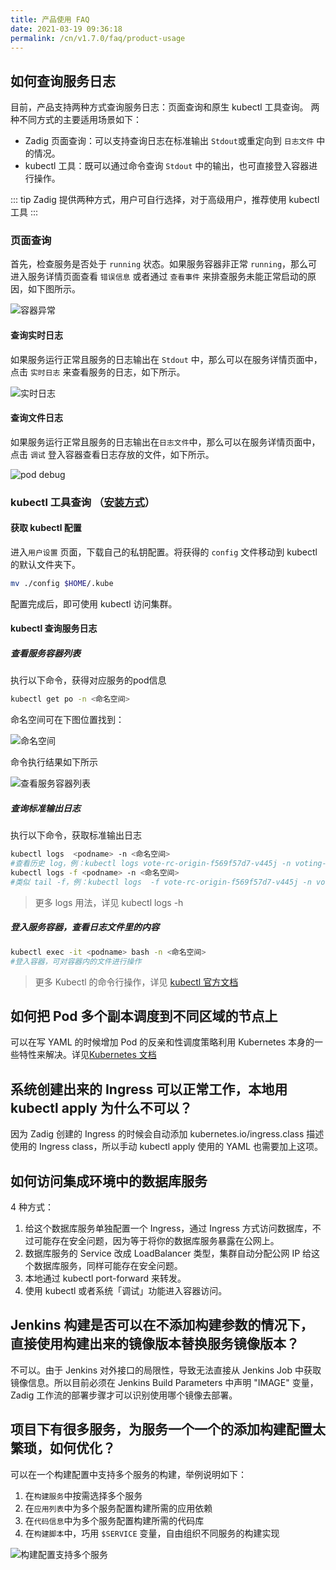 ```yaml
---
title: 产品使用 FAQ
date: 2021-03-19 09:36:18
permalink: /cn/v1.7.0/faq/product-usage
---
```


## 如何查询服务日志
目前，产品支持两种方式查询服务日志：页面查询和原生 kubectl 工具查询。
两种不同方式的主要适用场景如下：
- Zadig 页面查询：可以支持查询日志在标准输出 `Stdout`或重定向到 `日志文件` 中的情况。
- kubectl 工具：既可以通过命令查询 `Stdout` 中的输出，也可直接登入容器进行操作。

::: tip
Zadig 提供两种方式，用户可自行选择，对于高级用户，推荐使用 kubectl 工具
:::
### 页面查询


首先，检查服务是否处于 `running` 状态。如果服务容器非正常 `running`，那么可进入服务详情页面查看 `错误信息` 或者通过 `查看事件` 来排查服务未能正常启动的原因，如下图所示。

![容器异常](./_images/log_pod_error.png)

#### 查询实时日志

如果服务运行正常且服务的日志输出在 `Stdout` 中，那么可以在服务详情页面中，点击 `实时日志` 来查看服务的日志，如下所示。

![实时日志](./_images/log_runtime.png)

#### 查询文件日志

如果服务运行正常且服务的日志输出在`日志文件`中，那么可以在服务详情页面中，点击 `调试` 登入容器查看日志存放的文件，如下所示。

![pod debug](./_images/log_pod_debug.png)

### kubectl 工具查询 （[安装方式](https://kubernetes.io/zh/docs/tasks/tools/#kubectl)）
#### 获取 kubectl 配置

进入`用户设置` 页面，下载自己的私钥配置。将获得的 `config` 文件移动到 kubectl 的默认文件夹下。

```bash
mv ./config $HOME/.kube
```
配置完成后，即可使用 kubectl 访问集群。
#### kubectl 查询服务日志

##### 查看服务容器列表

执行以下命令，获得对应服务的pod信息

```bash
kubectl get po -n <命名空间>
```
命名空间可在下图位置找到：

![命名空间](./_images/log_get_namespace.png)

命令执行结果如下所示

![查看服务容器列表](./_images/log_kubectl_get_po.png)

##### 查询标准输出日志

执行以下命令，获取标准输出日志

```bash
kubectl logs  <podname> -n <命名空间>
#查看历史 log，例：kubectl logs vote-rc-origin-f569f57d7-v445j -n voting-env-dev
kubectl logs -f <podname> -n <命名空间>
#类似 tail -f，例：kubectl logs  -f vote-rc-origin-f569f57d7-v445j -n voting-env-dev
```

> 更多 logs 用法，详见 kubectl logs -h

##### 登入服务容器，查看日志文件里的内容

```bash
kubectl exec -it <podname> bash -n <命名空间>
#登入容器，可对容器内的文件进行操作
```

> 更多 Kubectl 的命令行操作，详见 [kubectl 官方文档](https://kubernetes.io/docs/reference/generated/kubectl/kubectl-commands)

## 如何把 Pod 多个副本调度到不同区域的节点上

可以在写 YAML 的时候增加 Pod 的反亲和性调度策略利用 Kubernetes 本身的一些特性来解决。详见[Kubernetes 文档](https://kubernetes.io/zh/docs/concepts/scheduling-eviction/assign-pod-node/)

## 系统创建出来的 Ingress 可以正常工作，本地用 kubectl apply 为什么不可以？

因为 Zadig 创建的 Ingress 的时候会自动添加 kubernetes.io/ingress.class 描述使用的 Ingress class，所以手动 kubectl apply 使用的 YAML 也需要加上这项。

## 如何访问集成环境中的数据库服务

4 种方式：
  1. 给这个数据库服务单独配置一个 Ingress，通过 Ingress 方式访问数据库，不过可能存在安全问题，因为等于将你的数据库服务暴露在公网上。
  2. 数据库服务的 Service 改成  LoadBalancer 类型，集群自动分配公网 IP 给这个数据库服务，同样可能存在安全问题。
  3. 本地通过 kubectl port-forward 来转发。
  4. 使用 kubectl 或者系统「调试」功能进入容器访问。

## Jenkins 构建是否可以在不添加构建参数的情况下，直接使用构建出来的镜像版本替换服务镜像版本？

不可以。由于 Jenkins 对外接口的局限性，导致无法直接从 Jenkins Job 中获取镜像信息。所以目前必须在 Jenkins Build Parameters 中声明 "IMAGE" 变量，Zadig 工作流的部署步骤才可以识别使用哪个镜像去部署。

## 项目下有很多服务，为服务一个一个的添加构建配置太繁琐，如何优化？

可以在一个构建配置中支持多个服务的构建，举例说明如下：

1. 在`构建服务`中按需选择多个服务
2. 在`应用列表`中为多个服务配置构建所需的应用依赖
3. 在`代码信息`中为多个服务配置构建所需的代码库
4. 在`构建脚本`中，巧用 `$SERVICE` 变量，自由组织不同服务的构建实现

![构建配置支持多个服务](./_images/build_config_demo_for_multi_services.png)
